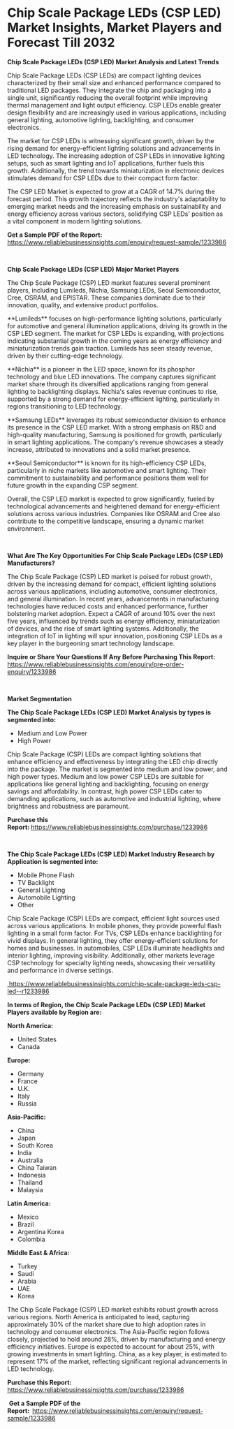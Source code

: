 <p><h1>Chip Scale Package LEDs (CSP LED) Market Insights, Market Players and Forecast Till 2032</h1></p><p><strong>Chip Scale Package LEDs (CSP LED) Market Analysis and Latest Trends</strong></p>
<p><p>Chip Scale Package LEDs (CSP LEDs) are compact lighting devices characterized by their small size and enhanced performance compared to traditional LED packages. They integrate the chip and packaging into a single unit, significantly reducing the overall footprint while improving thermal management and light output efficiency. CSP LEDs enable greater design flexibility and are increasingly used in various applications, including general lighting, automotive lighting, backlighting, and consumer electronics.</p><p>The market for CSP LEDs is witnessing significant growth, driven by the rising demand for energy-efficient lighting solutions and advancements in LED technology. The increasing adoption of CSP LEDs in innovative lighting setups, such as smart lighting and IoT applications, further fuels this growth. Additionally, the trend towards miniaturization in electronic devices stimulates demand for CSP LEDs due to their compact form factor.</p><p>The CSP LED Market is expected to grow at a CAGR of 14.7% during the forecast period. This growth trajectory reflects the industry's adaptability to emerging market needs and the increasing emphasis on sustainability and energy efficiency across various sectors, solidifying CSP LEDs' position as a vital component in modern lighting solutions.</p></p>
<p><strong>Get a Sample PDF of the Report:&nbsp;</strong> <a href="https://www.reliablebusinessinsights.com/enquiry/request-sample/1233986?utm_campaign=2458&utm_medium=2&utm_source=Github&utm_content=ia&utm_term=15042025&utm_id=chip-scale-package-leds-csp-led">https://www.reliablebusinessinsights.com/enquiry/request-sample/1233986</a></p>
<p>&nbsp;</p>
<p><strong>Chip Scale Package LEDs (CSP LED) Major Market Players</strong></p>
<p><p>The Chip Scale Package (CSP) LED market features several prominent players, including Lumileds, Nichia, Samsung LEDs, Seoul Semiconductor, Cree, OSRAM, and EPISTAR. These companies dominate due to their innovation, quality, and extensive product portfolios.</p><p>**Lumileds** focuses on high-performance lighting solutions, particularly for automotive and general illumination applications, driving its growth in the CSP LED segment. The market for CSP LEDs is expanding, with projections indicating substantial growth in the coming years as energy efficiency and miniaturization trends gain traction. Lumileds has seen steady revenue, driven by their cutting-edge technology.</p><p>**Nichia** is a pioneer in the LED space, known for its phosphor technology and blue LED innovations. The company captures significant market share through its diversified applications ranging from general lighting to backlighting displays. Nichia's sales revenue continues to rise, supported by a strong demand for energy-efficient lighting, particularly in regions transitioning to LED technology.</p><p>**Samsung LEDs** leverages its robust semiconductor division to enhance its presence in the CSP LED market. With a strong emphasis on R&D and high-quality manufacturing, Samsung is positioned for growth, particularly in smart lighting applications. The company's revenue showcases a steady increase, attributed to innovations and a solid market presence.</p><p>**Seoul Semiconductor** is known for its high-efficiency CSP LEDs, particularly in niche markets like automotive and smart lighting. Their commitment to sustainability and performance positions them well for future growth in the expanding CSP segment.</p><p>Overall, the CSP LED market is expected to grow significantly, fueled by technological advancements and heightened demand for energy-efficient solutions across various industries. Companies like OSRAM and Cree also contribute to the competitive landscape, ensuring a dynamic market environment.</p></p>
<p>&nbsp;</p>
<p><strong>What Are The Key Opportunities For Chip Scale Package LEDs (CSP LED) Manufacturers?</strong></p>
<p><p>The Chip Scale Package (CSP) LED market is poised for robust growth, driven by the increasing demand for compact, efficient lighting solutions across various applications, including automotive, consumer electronics, and general illumination. In recent years, advancements in manufacturing technologies have reduced costs and enhanced performance, further bolstering market adoption. Expect a CAGR of around 10% over the next five years, influenced by trends such as energy efficiency, miniaturization of devices, and the rise of smart lighting systems. Additionally, the integration of IoT in lighting will spur innovation, positioning CSP LEDs as a key player in the burgeoning smart technology landscape.</p></p>
<p><strong>Inquire or Share Your Questions If Any Before Purchasing This Report:</strong> <a href="https://www.reliablebusinessinsights.com/enquiry/pre-order-enquiry/1233986?utm_campaign=2458&utm_medium=2&utm_source=Github&utm_content=ia&utm_term=15042025&utm_id=chip-scale-package-leds-csp-led">https://www.reliablebusinessinsights.com/enquiry/pre-order-enquiry/1233986</a></p>
<p>&nbsp;</p>
<p><strong>Market Segmentation</strong></p>
<p><strong>The Chip Scale Package LEDs (CSP LED) Market Analysis by types is segmented into:</strong></p>
<p><ul><li>Medium and Low Power</li><li>High Power</li></ul></p>
<p><p>Chip Scale Package (CSP) LEDs are compact lighting solutions that enhance efficiency and effectiveness by integrating the LED chip directly into the package. The market is segmented into medium and low power, and high power types. Medium and low power CSP LEDs are suitable for applications like general lighting and backlighting, focusing on energy savings and affordability. In contrast, high power CSP LEDs cater to demanding applications, such as automotive and industrial lighting, where brightness and robustness are paramount.</p></p>
<p><strong>Purchase this Report:&nbsp;</strong><a href="https://www.reliablebusinessinsights.com/purchase/1233986?utm_campaign=2458&utm_medium=2&utm_source=Github&utm_content=ia&utm_term=15042025&utm_id=chip-scale-package-leds-csp-led">https://www.reliablebusinessinsights.com/purchase/1233986</a></p>
<p>&nbsp;</p>
<p><strong>The Chip Scale Package LEDs (CSP LED) Market Industry Research by Application is segmented into:</strong></p>
<p><ul><li>Mobile Phone Flash</li><li>TV Backlight</li><li>General Lighting</li><li>Automobile Lighting</li><li>Other</li></ul></p>
<p><p>Chip Scale Package (CSP) LEDs are compact, efficient light sources used across various applications. In mobile phones, they provide powerful flash lighting in a small form factor. For TVs, CSP LEDs enhance backlighting for vivid displays. In general lighting, they offer energy-efficient solutions for homes and businesses. In automobiles, CSP LEDs illuminate headlights and interior lighting, improving visibility. Additionally, other markets leverage CSP technology for specialty lighting needs, showcasing their versatility and performance in diverse settings.</p></p>
<p><a href="https://www.reliablebusinessinsights.com/chip-scale-package-leds-csp-led--r1233986?utm_campaign=2458&utm_medium=2&utm_source=Github&utm_content=ia&utm_term=15042025&utm_id=chip-scale-package-leds-csp-led">&nbsp;https://www.reliablebusinessinsights.com/chip-scale-package-leds-csp-led--r1233986</a></p>
<p><strong>In terms of Region, the Chip Scale Package LEDs (CSP LED) Market Players available by Region are:</strong></p>
<p>
    <p> <strong> North America: </strong>
        <ul>
            <li>United States</li>
            <li>Canada</li>
        </ul>
        </p> 
    <p> <strong> Europe: </strong>
        <ul>
            <li>Germany</li>
            <li>France</li>
            <li>U.K.</li>
            <li>Italy</li>
            <li>Russia</li>
        </ul>
        </p> 
    <p> <strong> Asia-Pacific: </strong>
        <ul>
            <li>China</li>
            <li>Japan</li>
            <li>South Korea</li>
            <li>India</li>
            <li>Australia</li>
            <li>China Taiwan</li>
            <li>Indonesia</li>
            <li>Thailand</li>
            <li>Malaysia</li>
        </ul>
        </p> 
    <p> <strong> Latin America: </strong>
        <ul>
            <li>Mexico</li>
            <li>Brazil</li>
            <li>Argentina Korea</li>
            <li>Colombia</li>
        </ul>
        </p> 
    <p> <strong> Middle East & Africa: </strong>
        <ul>
            <li>Turkey</li>
            <li>Saudi</li>
            <li>Arabia</li>
            <li>UAE</li>
            <li>Korea</li>
        </ul>
    </p>
    </p>
<p><p>The Chip Scale Package (CSP) LED market exhibits robust growth across various regions. North America is anticipated to lead, capturing approximately 30% of the market share due to high adoption rates in technology and consumer electronics. The Asia-Pacific region follows closely, projected to hold around 28%, driven by manufacturing and energy efficiency initiatives. Europe is expected to account for about 25%, with growing investments in smart lighting. China, as a key player, is estimated to represent 17% of the market, reflecting significant regional advancements in LED technology.</p></p>
<p><strong>Purchase this Report: </strong><a href="https://www.reliablebusinessinsights.com/purchase/1233986?utm_campaign=2458&utm_medium=2&utm_source=Github&utm_content=ia&utm_term=15042025&utm_id=chip-scale-package-leds-csp-led">https://www.reliablebusinessinsights.com/purchase/1233986</a></p>
<p>&nbsp;<strong>Get a Sample PDF of the Report:&nbsp;&nbsp;</strong><a href="https://www.reliablebusinessinsights.com/enquiry/request-sample/1233986?utm_campaign=2458&utm_medium=2&utm_source=Github&utm_content=ia&utm_term=15042025&utm_id=chip-scale-package-leds-csp-led">https://www.reliablebusinessinsights.com/enquiry/request-sample/1233986</a></p>
<p><strong></strong></p>
<p><p></p><p></p><p></p></p>